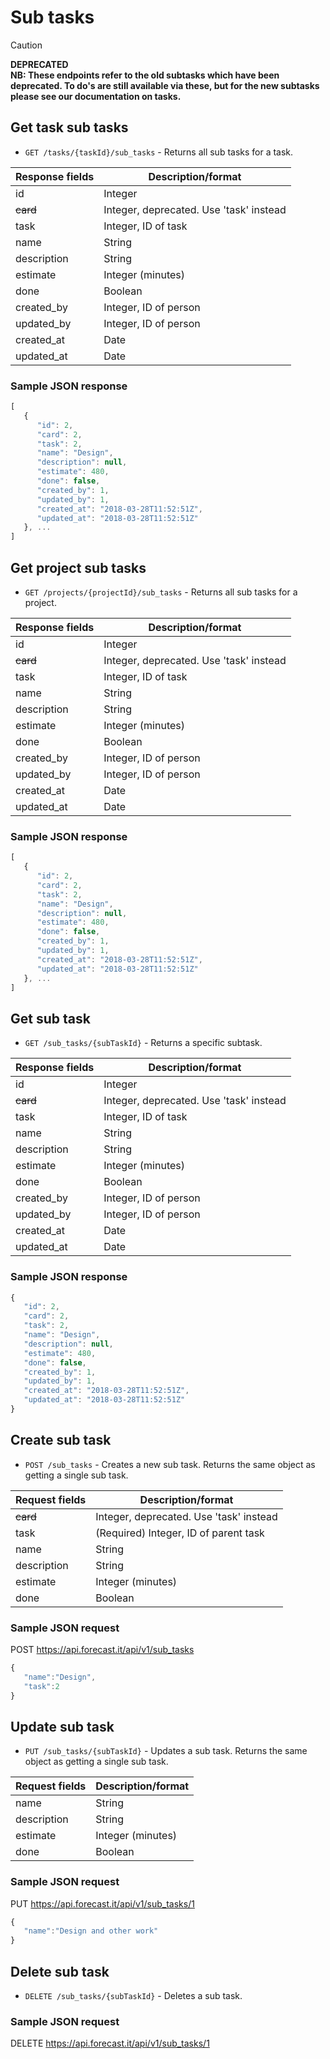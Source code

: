 # Sub tasks

> [!CAUTION]
> **DEPRECATED**
> <br/>
> **NB: These endpoints refer to the old subtasks which have been deprecated. To do's are still available via these, but for the new subtasks please see our documentation on tasks.**

## Get task sub tasks

-  `GET /tasks/{taskId}/sub_tasks` - Returns all sub tasks for a task.

| Response fields | Description/format                      |
| --------------- | --------------------------------------- |
| id              | Integer                                 |
| ~~card~~        | Integer, deprecated. Use 'task' instead |
| task            | Integer, ID of task                     |
| name            | String                                  |
| description     | String                                  |
| estimate        | Integer (minutes)                       |
| done            | Boolean                                 |
| created_by      | Integer, ID of person                   |
| updated_by      | Integer, ID of person                   |
| created_at      | Date                                    |
| updated_at      | Date                                    |

### Sample JSON response

```javascript
[
   {
      "id": 2,
      "card": 2,
      "task": 2,
      "name": "Design",
      "description": null,
      "estimate": 480,
      "done": false,
      "created_by": 1,
      "updated_by": 1,
      "created_at": "2018-03-28T11:52:51Z",
      "updated_at": "2018-03-28T11:52:51Z"
   }, ...
]
```

## Get project sub tasks

-  `GET /projects/{projectId}/sub_tasks` - Returns all sub tasks for a project.

| Response fields | Description/format                      |
| --------------- | --------------------------------------- |
| id              | Integer                                 |
| ~~card~~        | Integer, deprecated. Use 'task' instead |
| task            | Integer, ID of task                     |
| name            | String                                  |
| description     | String                                  |
| estimate        | Integer (minutes)                       |
| done            | Boolean                                 |
| created_by      | Integer, ID of person                   |
| updated_by      | Integer, ID of person                   |
| created_at      | Date                                    |
| updated_at      | Date                                    |

### Sample JSON response

```javascript
[
   {
      "id": 2,
      "card": 2,
      "task": 2,
      "name": "Design",
      "description": null,
      "estimate": 480,
      "done": false,
      "created_by": 1,
      "updated_by": 1,
      "created_at": "2018-03-28T11:52:51Z",
      "updated_at": "2018-03-28T11:52:51Z"
   }, ...
]
```

## Get sub task

-  `GET /sub_tasks/{subTaskId}` - Returns a specific subtask.

| Response fields | Description/format                      |
| --------------- | --------------------------------------- |
| id              | Integer                                 |
| ~~card~~        | Integer, deprecated. Use 'task' instead |
| task            | Integer, ID of task                     |
| name            | String                                  |
| description     | String                                  |
| estimate        | Integer (minutes)                       |
| done            | Boolean                                 |
| created_by      | Integer, ID of person                   |
| updated_by      | Integer, ID of person                   |
| created_at      | Date                                    |
| updated_at      | Date                                    |

### Sample JSON response

```javascript
{
   "id": 2,
   "card": 2,
   "task": 2,
   "name": "Design",
   "description": null,
   "estimate": 480,
   "done": false,
   "created_by": 1,
   "updated_by": 1,
   "created_at": "2018-03-28T11:52:51Z",
   "updated_at": "2018-03-28T11:52:51Z"
}
```

## Create sub task

-  `POST /sub_tasks` - Creates a new sub task. Returns the same object as getting a single sub task.

| Request fields | Description/format                      |
| -------------- | --------------------------------------- |
| ~~card~~       | Integer, deprecated. Use 'task' instead |
| task           | (Required) Integer, ID of parent task   |
| name           | String                                  |
| description    | String                                  |
| estimate       | Integer (minutes)                       |
| done           | Boolean                                 |

### Sample JSON request

POST https://api.forecast.it/api/v1/sub_tasks

```javascript
{
   "name":"Design",
   "task":2
}
```

## Update sub task

-  `PUT /sub_tasks/{subTaskId}` - Updates a sub task. Returns the same object as getting a single sub task.

| Request fields | Description/format |
| -------------- | ------------------ |
| name           | String             |
| description    | String             |
| estimate       | Integer (minutes)  |
| done           | Boolean            |

### Sample JSON request

PUT https://api.forecast.it/api/v1/sub_tasks/1

```javascript
{
   "name":"Design and other work"
}
```

## Delete sub task

-  `DELETE /sub_tasks/{subTaskId}` - Deletes a sub task.

### Sample JSON request

DELETE https://api.forecast.it/api/v1/sub_tasks/1
